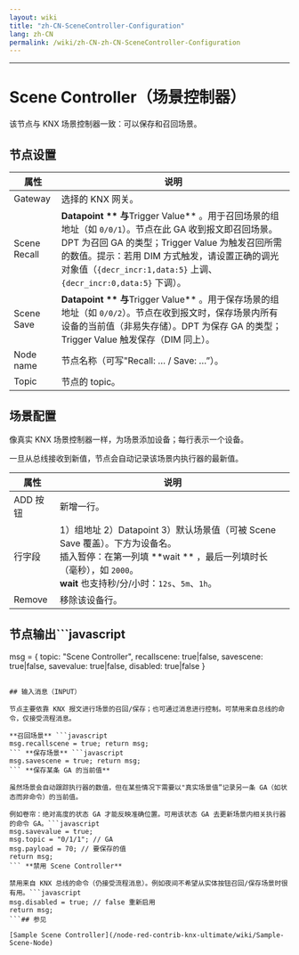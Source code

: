 ```yaml
---
layout: wiki
title: "zh-CN-SceneController-Configuration"
lang: zh-CN
permalink: /wiki/zh-CN-zh-CN-SceneController-Configuration
---
```

---

# Scene Controller（场景控制器）

该节点与 KNX 场景控制器一致：可以保存和召回场景。

## 节点设置

| 属性 | 说明 |
|--|--|
| Gateway | 选择的 KNX 网关。|
| Scene Recall | **Datapoint ** 与**Trigger Value** 。用于召回场景的组地址（如 `0/0/1`）。节点在此 GA 收到报文即召回场景。DPT 为召回 GA 的类型；Trigger Value 为触发召回所需的数值。提示：若用 DIM 方式触发，请设置正确的调光对象值（`{decr_incr:1,data:5}` 上调、`{decr_incr:0,data:5}` 下调）。|
| Scene Save | **Datapoint ** 与**Trigger Value** 。用于保存场景的组地址（如 `0/0/2`）。节点在收到报文时，保存场景内所有设备的当前值（非易失存储）。DPT 为保存 GA 的类型；Trigger Value 触发保存（DIM 同上）。|
| Node name | 节点名称（可写"Recall: … / Save: …”）。|
| Topic | 节点的 topic。|

## 场景配置

像真实 KNX 场景控制器一样，为场景添加设备；每行表示一个设备。

一旦从总线接收到新值，节点会自动记录该场景内执行器的最新值。

| 属性 | 说明 |
|--|--|
| ADD 按钮 | 新增一行。|
| 行字段 | 1）组地址 2）Datapoint 3）默认场景值（可被 Scene Save 覆盖）。下方为设备名。<br/> 插入暂停：在第一列填 **wait ** ，最后一列填时长（毫秒），如 `2000`。<br/>**wait** 也支持秒/分/小时：`12s`、`5m`、`1h`。|
| Remove | 移除该设备行。|

## 节点输出```javascript
msg = {
  topic: "Scene Controller",
  recallscene: true|false,
  savescene: true|false,
  savevalue: true|false,
  disabled: true|false
}
```---

## 输入消息（INPUT）

节点主要依靠 KNX 报文进行场景的召回/保存；也可通过消息进行控制。可禁用来自总线的命令，仅接受流程消息。

**召回场景** ```javascript
msg.recallscene = true; return msg;
``` **保存场景** ```javascript
msg.savescene = true; return msg;
``` **保存某条 GA 的当前值**

虽然场景会自动跟踪执行器的数值，但在某些情况下需要以"真实场景值”记录另一条 GA（如状态而非命令）的当前值。

例如卷帘：绝对高度的状态 GA 才能反映准确位置。可用该状态 GA 去更新场景内相关执行器的命令 GA。```javascript
msg.savevalue = true;
msg.topic = "0/1/1"; // GA
msg.payload = 70; // 要保存的值
return msg;
``` **禁用 Scene Controller**

禁用来自 KNX 总线的命令（仍接受流程消息）。例如夜间不希望从实体按钮召回/保存场景时很有用。```javascript
msg.disabled = true; // false 重新启用
return msg;
```## 参见

[Sample Scene Controller](/node-red-contrib-knx-ultimate/wiki/Sample-Scene-Node)
